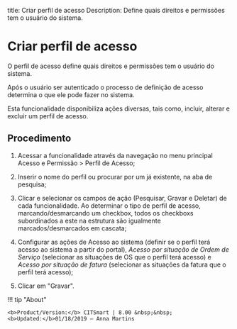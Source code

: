 title: Criar perfil de acesso
Description: Define quais direitos e permissões tem o usuário do sistema.
# Criar perfil de acesso

O perfil de acesso define quais direitos e permissões tem o usuário do sistema.

Após o usuário ser autenticado o processo de definição de acesso determina o que
ele pode fazer no sistema.

Esta funcionalidade disponibiliza ações diversas, tais como, incluir, alterar e
excluir um perfil de acesso.

Procedimento
----------------

1.  Acessar a funcionalidade através da navegação no menu principal Acesso e
    Permissão \> Perfil de Acesso;

2.  Inserir o nome do perfil ou procurar por um já existente, na aba de
    pesquisa;

3.  Clicar e selecionar os campos de ação (Pesquisar, Gravar e Deletar) de cada
    funcionalidade. Ao determinar o tipo de perfil de acesso,
    marcando/desmarcando um checkbox, todos os checkboxs subordinados a este na
    estrutura são igualmente marcados/desmarcados em cascata;

4.  Configurar as ações de Acesso ao sistema (definir se o perfil terá acesso ao
    sistema a partir do portal), *Acesso por situação de Ordem de Serviço*
    (selecionar as situações de OS que o perfil terá acesso) e *Acesso por situação de fatura* (selecionar as situações da fatura que o perfil terá acesso);

5.  Clicar em "Gravar".


!!! tip "About"

    <b>Product/Version:</b> CITSmart | 8.00 &nbsp;&nbsp;
    <b>Updated:</b>01/18/2019 – Anna Martins
